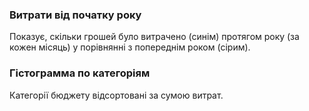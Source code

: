 ### Витрати від початку року

Показує, скільки грошей було витрачено (синім) протягом року (за кожен місяць) у порівнянні з попереднім роком
(сірим).

### Гістограмма по категоріям

Категорії бюджету відсортовані за сумою витрат.
